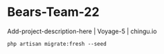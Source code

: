 # Bears-Team-22
Add-project-description-here | Voyage-5 | chingu.io

`php artisan migrate:fresh --seed`

